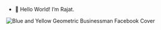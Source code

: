 - 👋 Hello World! I’m Rajat.
<!---
Rajat-Uchiha/Rajat-Uchiha is a ✨ special ✨ repository because its `README.md` (this file) appears on your GitHub profile.
You can click the Preview link to take a look at your changes.
--->
![Blue and Yellow Geometric Businessman Facebook Cover](https://user-images.githubusercontent.com/100213168/155189126-e2868339-e64b-4d99-9582-c8f10e81d22e.jpg)
